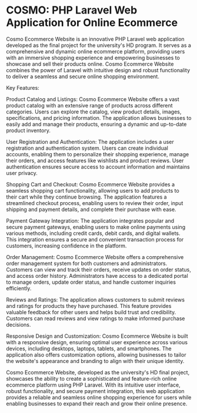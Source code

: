 # COSMO: PHP Laravel Web Application for Online Ecommerce

Cosmo Ecommerce Website is an innovative PHP Laravel web application developed as the final project for the university's HD program. It serves as a comprehensive and dynamic online ecommerce platform, providing users with an immersive shopping experience and empowering businesses to showcase and sell their products online. Cosmo Ecommerce Website combines the power of Laravel with intuitive design and robust functionality to deliver a seamless and secure online shopping environment.

Key Features:

Product Catalog and Listings: Cosmo Ecommerce Website offers a vast product catalog with an extensive range of products across different categories. Users can explore the catalog, view product details, images, specifications, and pricing information. The application allows businesses to easily add and manage their products, ensuring a dynamic and up-to-date product inventory.

User Registration and Authentication: The application includes a user registration and authentication system. Users can create individual accounts, enabling them to personalize their shopping experience, manage their orders, and access features like wishlists and product reviews. User authentication ensures secure access to account information and maintains user privacy.

Shopping Cart and Checkout: Cosmo Ecommerce Website provides a seamless shopping cart functionality, allowing users to add products to their cart while they continue browsing. The application features a streamlined checkout process, enabling users to review their order, input shipping and payment details, and complete their purchase with ease.

Payment Gateway Integration: The application integrates popular and secure payment gateways, enabling users to make online payments using various methods, including credit cards, debit cards, and digital wallets. This integration ensures a secure and convenient transaction process for customers, increasing confidence in the platform.

Order Management: Cosmo Ecommerce Website offers a comprehensive order management system for both customers and administrators. Customers can view and track their orders, receive updates on order status, and access order history. Administrators have access to a dedicated portal to manage orders, update order status, and handle customer inquiries efficiently.

Reviews and Ratings: The application allows customers to submit reviews and ratings for products they have purchased. This feature provides valuable feedback for other users and helps build trust and credibility. Customers can read reviews and view ratings to make informed purchase decisions.

Responsive Design and Customization: Cosmo Ecommerce Website is built with a responsive design, ensuring optimal user experience across various devices, including desktops, laptops, tablets, and smartphones. The application also offers customization options, allowing businesses to tailor the website's appearance and branding to align with their unique identity.

Cosmo Ecommerce Website, developed as the university's HD final project, showcases the ability to create a sophisticated and feature-rich online ecommerce platform using PHP Laravel. With its intuitive user interface, robust functionality, and secure payment integration, this web application provides a reliable and seamless online shopping experience for users while enabling businesses to expand their reach and grow their online presence.
